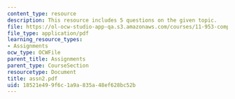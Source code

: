 ```yaml
---
content_type: resource
description: This resource includes 5 questions on the given topic.
file: https://ol-ocw-studio-app-qa.s3.amazonaws.com/courses/11-953-comparative-land-use-and-transportation-planning-spring-2006/18521e499f6c1a9a835a48ef628bc52b_assn2.pdf
file_type: application/pdf
learning_resource_types:
- Assignments
ocw_type: OCWFile
parent_title: Assignments
parent_type: CourseSection
resourcetype: Document
title: assn2.pdf
uid: 18521e49-9f6c-1a9a-835a-48ef628bc52b
---
```

